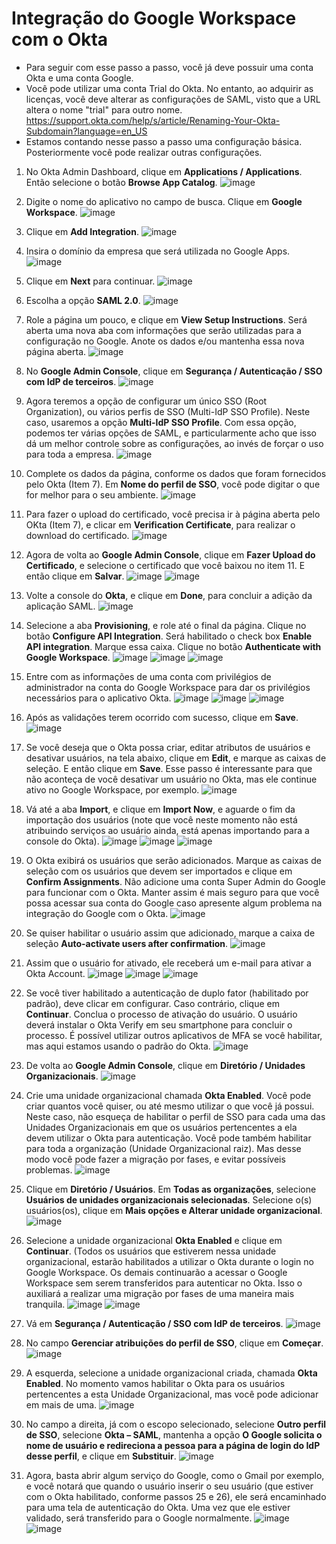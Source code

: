 # Integração do Google Workspace com o Okta

- Para seguir com esse passo a passo, você já deve possuir uma conta Okta e uma conta Google.
- Você pode utilizar uma conta Trial do Okta. No entanto, ao adquirir as licenças, você deve alterar as configurações de SAML, visto que a URL altera o nome "trial" para outro nome.
https://support.okta.com/help/s/article/Renaming-Your-Okta-Subdomain?language=en_US
- Estamos contando nesse passo a passo uma configuração básica. Posteriormente você pode realizar outras configurações.

1.	No Okta Admin Dashboard, clique em **Applications / Applications**. Então selecione o botão **Browse App Catalog**.
![image](https://github.com/user-attachments/assets/3eff28e9-4d8e-4147-b4d1-0b9b1aa50a3f)

2.	Digite o nome do aplicativo no campo de busca. Clique em **Google Workspace**.
![image](https://github.com/user-attachments/assets/e4579e13-6abc-4435-820d-a0c0560eef1b)

3.	Clique em **Add Integration**.
![image](https://github.com/user-attachments/assets/8b0bf829-b3b7-488b-b625-e85ed795c718)

4.	Insira o domínio da empresa que será utilizada no Google Apps.
![image](https://github.com/user-attachments/assets/01ae4180-70ae-4eed-9db1-f7b381714ec6)

5.	Clique em **Next** para continuar.
![image](https://github.com/user-attachments/assets/5976f313-ef28-40f3-b932-a58c86f35e3c)

6.	Escolha a opção **SAML 2.0**.
![image](https://github.com/user-attachments/assets/77fbe6eb-c849-4f15-bf69-1491ec2eabf9)

7.	Role a página um pouco, e clique em **View Setup Instructions**. Será aberta uma nova aba com informações que serão utilizadas para a configuração no Google. Anote os dados e/ou mantenha essa nova página aberta.
![image](https://github.com/user-attachments/assets/92980c33-96b1-484b-b834-ab97a66e9b31)

8.	No **Google Admin Console**, clique em **Segurança / Autenticação / SSO com IdP de terceiros**.
![image](https://github.com/user-attachments/assets/29cb191b-96f9-4bbf-84aa-39868f4621cd)

9.	Agora teremos a opção de configurar um único SSO (Root Organization), ou vários perfis de SSO (Multi-IdP SSO Profile). Neste caso, usaremos a opção **Multi-IdP SSO Profile**. Com essa opção, podemos ter várias opções de SAML, e particularmente acho que isso dá um melhor controle sobre as configurações, ao invés de forçar o uso para toda a empresa.
![image](https://github.com/user-attachments/assets/065cfe0c-932d-48bf-977c-e4eaaca56ff5)

10.	Complete os dados da página, conforme os dados que foram fornecidos pelo Okta (Item 7). Em **Nome do perfil de SSO**, você pode digitar o que for melhor para o seu ambiente.
![image](https://github.com/user-attachments/assets/76eddb64-c48f-4cf5-95df-2d52dfeea7e6)

11.	Para fazer o upload do certificado, você precisa ir à página aberta pelo OKta (Item 7), e clicar em **Verification Certificate**, para realizar o download do certificado.
![image](https://github.com/user-attachments/assets/620c8d25-69ce-4865-8ecc-b23ac005c8e3)

12.	Agora de volta ao **Google Admin Console**, clique em **Fazer Upload do Certificado**, e selecione o certificado que você baixou no item 11. E então clique em **Salvar**.
![image](https://github.com/user-attachments/assets/8217708d-af6c-436b-8ae6-1bb721586440)
![image](https://github.com/user-attachments/assets/2d88e1d1-874a-4cae-b9da-994d3d07765a)
 
13.	Volte a console do **Okta**, e clique em **Done**, para concluir a adição da aplicação SAML.
![image](https://github.com/user-attachments/assets/129a3e25-5270-4295-aee1-56d914d52c5d)

14.	Selecione a aba **Provisioning**, e role até o final da página. Clique no botão **Configure API Integration**. Será habilitado o check box **Enable API integration**. Marque essa caixa. Clique no botão **Authenticate with Google Workspace**.
![image](https://github.com/user-attachments/assets/e8fe8110-46a2-48e2-b8b1-3ae23a73f94e)
![image](https://github.com/user-attachments/assets/ae0aeb78-ddc8-4d0b-aaba-a75401d0c540)
![image](https://github.com/user-attachments/assets/99c82919-333a-432f-a994-3d30b8a21e76)

15.	Entre com as informações de uma conta com privilégios de administrador na conta do Google Workspace para dar os privilégios necessários para o aplicativo Okta.
![image](https://github.com/user-attachments/assets/f6495532-51a0-40b6-af12-24522ca5689a)
![image](https://github.com/user-attachments/assets/de6eaed1-9a28-4daf-be12-6923d011f291)
![image](https://github.com/user-attachments/assets/b09ea6e4-6dac-4a37-a50e-d9cc84027e7d)

16.	Após as validações terem ocorrido com sucesso, clique em **Save**.
![image](https://github.com/user-attachments/assets/ad6facb3-4aab-41ea-9e84-6d8896e90c50)

17.	Se você deseja que o Okta possa criar, editar atributos de usuários e desativar usuários, na tela abaixo, clique em **Edit**, e marque as caixas de seleção. E então clique em **Save**. Esse passo é interessante para que não aconteça de você desativar um usuário no Okta, mas ele continue ativo no Google Workspace, por exemplo.
![image](https://github.com/user-attachments/assets/4b84f7b4-1b68-49ad-b6fe-1c5b23f1d412)

18.	Vá até a aba **Import**, e clique em **Import Now**, e aguarde o fim da importação dos usuários (note que você neste momento não está atribuindo serviços ao usuário ainda, está apenas importando para a console do Okta).
![image](https://github.com/user-attachments/assets/234ba2af-24c3-47b2-b0b0-bd46052d5676)
![image](https://github.com/user-attachments/assets/920b4950-753a-42e6-a7be-c5a2dea574d4)
![image](https://github.com/user-attachments/assets/2af7c504-a6f8-43bd-81bf-2f48787bb4ea)

19.	O Okta exibirá os usuários que serão adicionados. Marque as caixas de seleção com os usuários que devem ser importados e clique em **Confirm Assignments**. Não adicione uma conta Super Admin do Google para funcionar com o Okta. Manter assim é mais seguro para que você possa acessar sua conta do Google caso apresente algum problema na integração do Google com o Okta.
![image](https://github.com/user-attachments/assets/40dc43d8-84fd-4a1d-9b5e-b730d7189763)

20.	Se quiser habilitar o usuário assim que adicionado, marque a caixa de seleção **Auto-activate users after confirmation**.
![image](https://github.com/user-attachments/assets/b31b5748-b6ed-4b3a-b30c-591e770251e2)

21.	Assim que o usuário for ativado, ele receberá um e-mail para ativar a Okta Account. 
![image](https://github.com/user-attachments/assets/eecbd368-dcb4-4d36-acf2-039f73b4e535)
![image](https://github.com/user-attachments/assets/021a18d0-f0e7-4a3a-a3f3-18609476e64a)
![image](https://github.com/user-attachments/assets/d5daf07d-963b-428e-bf10-4a8a3825e391)

22.	Se você tiver habilitado a autenticação de duplo fator (habilitado por padrão), deve clicar em configurar. Caso contrário, clique em **Continuar**. Conclua o processo de ativação do usuário. O usuário deverá instalar o Okta Verify em seu smartphone para concluir o processo. É possível utilizar outros aplicativos de MFA se você habilitar, mas aqui estamos usando o padrão do Okta.
![image](https://github.com/user-attachments/assets/f5a9da7f-ec11-489d-9930-f42ec11384e7)

23.	De volta ao **Google Admin Console**, clique em **Diretório / Unidades Organizacionais**.
![image](https://github.com/user-attachments/assets/ff18efd1-dc87-4e10-a34e-debbd64b2a5c)

24.	Crie uma unidade organizacional chamada **Okta Enabled**. Você pode criar quantos você quiser, ou até mesmo utilizar o que você já possui. Neste caso, não esqueça de habilitar o perfil de SSO para cada uma das Unidades Organizacionais em que os usuários pertencentes a ela devem utilizar o Okta para autenticação. Você pode também habilitar para toda a organização (Unidade Organizacional raiz). Mas desse modo você pode fazer a migração por fases, e evitar possíveis problemas.
![image](https://github.com/user-attachments/assets/47b4a56b-f1ee-4d7a-9161-2bbf95506ff8)

25.	Clique em **Diretório / Usuários**. Em **Todas as organizações**, selecione **Usuários de unidades organizacionais selecionadas**. Selecione o(s) usuários(os), clique em **Mais opções e Alterar unidade organizacional**.
![image](https://github.com/user-attachments/assets/74db5c41-8686-4e7e-b739-7458ac7e499d)

26.	Selecione a unidade organizacional **Okta Enabled** e clique em **Continuar**. (Todos os usuários que estiverem nessa unidade organizacional, estarão habilitados a utilizar o Okta durante o login no Google Workspace. Os demais continuarão a acessar o Google Workspace sem serem transferidos para autenticar no Okta. Isso o auxiliará a realizar uma migração por fases de uma maneira mais tranquila.
![image](https://github.com/user-attachments/assets/a19550b2-ad46-415a-8583-07d1c17b2e01)
![image](https://github.com/user-attachments/assets/873c6f5a-11d0-4053-a95a-c9da3b755e7a)

27.	Vá em **Segurança / Autenticação / SSO com IdP de terceiros**.
![image](https://github.com/user-attachments/assets/c67a8123-d102-41ff-8fff-7a2ef713b817)

28.	No campo **Gerenciar atribuições do perfil de SSO**, clique em **Começar**.
![image](https://github.com/user-attachments/assets/75e73ffe-8c15-4682-be0b-bde1afd711f2)

29.	A esquerda, selecione a unidade organizacional criada, chamada **Okta Enabled**. No momento vamos habilitar o Okta para os usuários pertencentes a esta Unidade Organizacional, mas você pode adicionar em mais de uma.
![image](https://github.com/user-attachments/assets/88eef133-544d-4779-851e-d713df3e63c6)

30.	No campo a direita, já com o  escopo selecionado, selecione **Outro perfil de SSO**, selecione **Okta – SAML**, mantenha a opção **O Google solicita o nome de usuário e redireciona a pessoa para a página de login do IdP desse perfil**, e clique em **Substituir**.
![image](https://github.com/user-attachments/assets/a0848bf8-716f-413b-9ed6-d5fc9675d423)

31.	Agora, basta abrir algum serviço do Google, como o Gmail por exemplo, e você notará que quando o usuário inserir o seu usuário (que estiver com o Okta habilitado, conforme passos 25 e 26), ele será encaminhado para uma tela de autenticação do Okta. Uma vez que ele estiver validado, será transferido para o Google normalmente.
![image](https://github.com/user-attachments/assets/3b428880-f3f7-4b6d-93fa-62169926c9c6)
![image](https://github.com/user-attachments/assets/2b1d6f65-eb4b-468c-bc66-9a64880e2f77)
